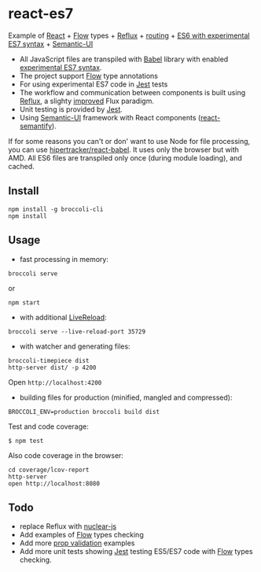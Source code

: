 
# react-es7


Example of [React](http://facebook.github.io/react/) + [Flow](http://flowtype.org/) types + [Reflux](https://www.npmjs.com/package/reflux) + [routing](https://github.com/rackt/react-router) + [ES6 with experimental ES7 syntax](https://babeljs.io/docs/usage/experimental/) + [Semantic-UI](http://semantic-ui.com/)

* All JavaScript files are transpiled with [Babel](https://babeljs.io/) library with enabled [experimental ES7 syntax](http://babeljs.io/docs/usage/transformers/#es7-experimental-).
* The project support [Flow](http://flowtype.org/) type annotations
* For using experimental ES7 code in [Jest](http://facebook.github.io/jest/docs/tutorial-react.html) tests
* The workflow and communication between components is built using [Reflux](https://github.com/spoike/refluxjs), a slighty [improved](http://blog.krawaller.se/posts/reflux-refinement/) Flux paradigm.
* Unit testing is provided by [Jest](https://facebook.github.io/jest/).
* Using [Semantic-UI](http://semantic-ui.com/) framework with React components ([react-semantify](http://react-components.com/component/react-semantify)).

If for some reasons you can't or don' want to use Node for file processing, you can use [hipertracker/react-babel](https://github.com/hipertracker/react-babel). It uses only the browser but with AMD. All ES6 files are transpiled only once (during module loading), and cached.

## Install

```
npm install -g broccoli-cli
npm install
```

## Usage


* fast processing in memory:

```
broccoli serve
```
or

``` 
npm start
```

* with additional [LiveReload](https://chrome.google.com/webstore/detail/livereload/jnihajbhpnppcggbcgedagnkighmdlei):

```
broccoli serve --live-reload-port 35729
```

* with watcher and generating files:

```
broccoli-timepiece dist
http-server dist/ -p 4200
```

Open `http://localhost:4200`


* building files for production (minified, mangled and compressed):

```
BROCCOLI_ENV=production broccoli build dist
```

Test and code coverage:

```
$ npm test
```

Also code coverage in the browser:

```
cd coverage/lcov-report
http-server
open http://localhost:8080
```

## Todo
* replace Reflux with [nuclear-js](https://github.com/optimizely/nuclear-js)
* Add examples of [Flow](http://flowtype.org/) types checking 
* Add more [prop validation](http://facebook.github.io/react/docs/reusable-components.html) examples
* Add  more unit tests showing [Jest](http://facebook.github.io/jest/) testing ES5/ES7 code with [Flow](http://flowtype.org/) types checking.
